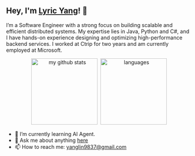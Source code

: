 ## Hey, I'm [Lyric Yang](https://lyricyang.github.io/)! 👋

I’m a Software Engineer with a strong focus on building scalable and efficient distributed systems. My expertise lies in Java, Python and C#, and I have hands-on experience designing and optimizing high-performance backend services. I worked at Ctrip for two years and am currently employed at Microsoft.

<!-- My GitHub stats -->
<p align="center">
  <img src="https://github-readme-stats.vercel.app/api?username=LyricYang&show_icons=true&hide_title=true" alt="my github stats" height="180"/>&nbsp;
  <img src="https://github-readme-stats.vercel.app/api/top-langs/?username=LyricYang&layout=compact&exclude_repo=LryicYang.github.io,LryicYang" alt="languages" height="180" />
</p>

- 🌱 I’m currently learning AI Agent.
- 💬 Ask me about anything [here](https://github.com/lyricyang/lyricyang/issues)
- 📫 How to reach me: yanglin9837@gmail.com
